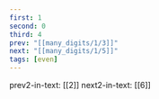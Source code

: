 ```yaml
---
first: 1
second: 0
third: 4
prev: "[[many_digits/1/3]]"
next: "[[many_digits/1/5]]"
tags: [even]
---
```

prev2-in-text: [[2]]
next2-in-text: [[6]]
